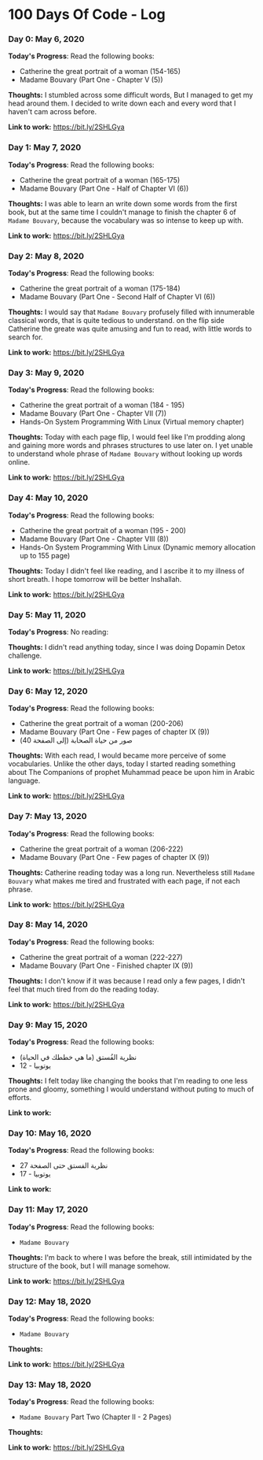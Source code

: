
#  100 Days Of Code - Log

###  Day 0: May 6, 2020

**Today's Progress**: Read the following books:

* Catherine the great portrait of a woman (154-165)
* Madame Bouvary (Part One - Chapter V (5))

**Thoughts:** I stumbled across some difficult words, But I managed to get my head around them.
I decided to write down each and every word that I haven't cam across before.

**Link to work:** https://bit.ly/2SHLGya


###  Day 1: May 7, 2020

**Today's Progress**: Read the following books:

* Catherine the great portrait of a woman (165-175)
* Madame Bouvary (Part One - Half of Chapter VI (6))

**Thoughts:** I was able to learn an write down some words from the first book, but at the same time
I couldn't manage to finish the chapter 6 of `Madame Bouvary`, because the vocabulary was so intense to keep up with.

**Link to work:** https://bit.ly/2SHLGya


###  Day 2: May 8, 2020

**Today's Progress**: Read the following books:

* Catherine the great portrait of a woman (175-184)
* Madame Bouvary (Part One - Second Half of Chapter VI (6))

**Thoughts:** I would say that `Madame Bouvary` profusely filled with innumerable classical words, that is quite tedious to understand. on the flip side Catherine the greate was quite amusing and fun to read, with little words to search for.

**Link to work:** https://bit.ly/2SHLGya


###  Day 3: May 9, 2020

**Today's Progress**: Read the following books:

* Catherine the great portrait of a woman (184 - 195)
* Madame Bouvary (Part One - Chapter VII (7))
* Hands-On System Programming With Linux (Virtual memory chapter)


**Thoughts:** Today with each page flip, I would feel like I'm prodding along and gaining more words and phrases structures to use later on. I yet unable to understand whole phrase of `Madame Bouvary` without looking up words online.

**Link to work:** https://bit.ly/2SHLGya


###  Day 4: May 10, 2020

**Today's Progress**: Read the following books:

* Catherine the great portrait of a woman (195 - 200)
* Madame Bouvary (Part One - Chapter VIII (8))
* Hands-On System Programming With Linux (Dynamic memory allocation up to 155 page)


**Thoughts:** Today I didn't feel like reading, and I ascribe it to my illness of short breath. I hope tomorrow will be better Inshallah.

**Link to work:** https://bit.ly/2SHLGya


###  Day 5: May 11, 2020

**Today's Progress**: No reading:


**Thoughts:** I didn't read anything today, since I was doing Dopamin Detox challenge.

**Link to work:** https://bit.ly/2SHLGya


###  Day 6: May 12, 2020

**Today's Progress**: Read the following books:

* Catherine the great portrait of a woman (200-206)
* Madame Bouvary (Part One - Few pages of chapter IX (9))
* صور من حياة الصحابة (إلى الصفحة 40)


**Thoughts:** With each read, I would became more perceive of some vocabularies. Unlike the other days, today I started reading something about The Companions of prophet Muhammad peace be upon him in Arabic language.

**Link to work:** https://bit.ly/2SHLGya


###  Day 7: May 13, 2020

**Today's Progress**: Read the following books:

* Catherine the great portrait of a woman (206-222)
* Madame Bouvary (Part One - Few pages of chapter IX (9))


**Thoughts:** Catherine reading today was a long run. Nevertheless still `Madame Bouvary` what makes me tired and frustrated with each page, if not each phrase.

**Link to work:** https://bit.ly/2SHLGya


###  Day 8: May 14, 2020

**Today's Progress**: Read the following books:

* Catherine the great portrait of a woman (222-227)
* Madame Bouvary (Part One - Finished chapter IX (9))


**Thoughts:** I don't know if it was because I read only a few pages, I didn't feel that much tired from do the reading today.

**Link to work:** https://bit.ly/2SHLGya


###  Day 9: May 15, 2020

**Today's Progress**: Read the following books:

* نظرية الفُستق (ما هي خططك في الحياة)
* يوتوبيا - 12


**Thoughts:** I felt today like changing the books that I'm reading to one less prone and gloomy, something I would understand without puting to much of efforts.

**Link to work:**


###  Day 10: May 16, 2020

**Today's Progress**: Read the following books:

* نظرية الفستق حتى الصفحة 27
* يوتوبيا - 17

**Link to work:**


###  Day 11: May 17, 2020

**Today's Progress**: Read the following books:

* `Madame Bouvary`


**Thoughts:** I'm back to where I was before the break, still intimidated by the structure of the book, but I will manage somehow.

**Link to work:** https://bit.ly/2SHLGya

###  Day 12: May 18, 2020

**Today's Progress**: Read the following books:

* `Madame Bouvary`


**Thoughts:** 

**Link to work:** https://bit.ly/2SHLGya


###  Day 13: May 18, 2020

**Today's Progress**: Read the following books:

* `Madame Bouvary` Part Two (Chapter II - 2 Pages)


**Thoughts:** 

**Link to work:** https://bit.ly/2SHLGya